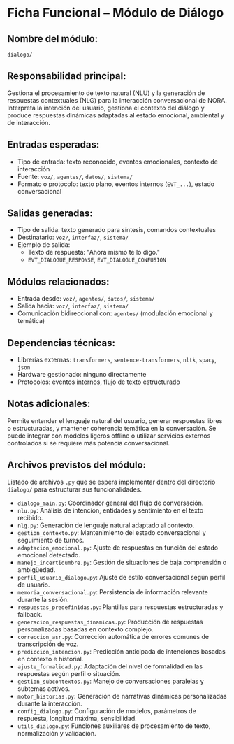 # Ficha Funcional – Módulo de Diálogo

## Nombre del módulo:
`dialogo/`

## Responsabilidad principal:
Gestiona el procesamiento de texto natural (NLU) y la generación de respuestas contextuales (NLG) para la interacción conversacional de NORA. Interpreta la intención del usuario, gestiona el contexto del diálogo y produce respuestas dinámicas adaptadas al estado emocional, ambiental y de interacción.

## Entradas esperadas:
- Tipo de entrada: texto reconocido, eventos emocionales, contexto de interacción
- Fuente: `voz/`, `agentes/`, `datos/`, `sistema/`
- Formato o protocolo: texto plano, eventos internos (`EVT_...`), estado conversacional

## Salidas generadas:
- Tipo de salida: texto generado para síntesis, comandos contextuales
- Destinatario: `voz/`, `interfaz/`, `sistema/`
- Ejemplo de salida:
  - Texto de respuesta: "Ahora mismo te lo digo."
  - `EVT_DIALOGUE_RESPONSE`, `EVT_DIALOGUE_CONFUSION`

## Módulos relacionados:
- Entrada desde: `voz/`, `agentes/`, `datos/`, `sistema/`
- Salida hacia: `voz/`, `interfaz/`, `sistema/`
- Comunicación bidireccional con: `agentes/` (modulación emocional y temática)

## Dependencias técnicas:
- Librerías externas: `transformers`, `sentence-transformers`, `nltk`, `spacy`, `json`
- Hardware gestionado: ninguno directamente
- Protocolos: eventos internos, flujo de texto estructurado

## Notas adicionales:
Permite entender el lenguaje natural del usuario, generar respuestas libres o estructuradas, y mantener coherencia temática en la conversación. Se puede integrar con modelos ligeros offline o utilizar servicios externos controlados si se requiere más potencia conversacional.

## Archivos previstos del módulo:
Listado de archivos `.py` que se espera implementar dentro del directorio `dialogo/` para estructurar sus funcionalidades.

- `dialogo_main.py`: Coordinador general del flujo de conversación.
- `nlu.py`: Análisis de intención, entidades y sentimiento en el texto recibido.
- `nlg.py`: Generación de lenguaje natural adaptado al contexto.
- `gestion_contexto.py`: Mantenimiento del estado conversacional y seguimiento de turnos.
- `adaptacion_emocional.py`: Ajuste de respuestas en función del estado emocional detectado.
- `manejo_incertidumbre.py`: Gestión de situaciones de baja comprensión o ambigüedad.
- `perfil_usuario_dialogo.py`: Ajuste de estilo conversacional según perfil de usuario.
- `memoria_conversacional.py`: Persistencia de información relevante durante la sesión.
- `respuestas_predefinidas.py`: Plantillas para respuestas estructuradas y fallback.
- `generacion_respuestas_dinamicas.py`: Producción de respuestas personalizadas basadas en contexto complejo.
- `correccion_asr.py`: Corrección automática de errores comunes de transcripción de voz.
- `prediccion_intencion.py`: Predicción anticipada de intenciones basadas en contexto e historial.
- `ajuste_formalidad.py`: Adaptación del nivel de formalidad en las respuestas según perfil o situación.
- `gestion_subcontextos.py`: Manejo de conversaciones paralelas y subtemas activos.
- `motor_historias.py`: Generación de narrativas dinámicas personalizadas durante la interacción.
- `config_dialogo.py`: Configuración de modelos, parámetros de respuesta, longitud máxima, sensibilidad.
- `utils_dialogo.py`: Funciones auxiliares de procesamiento de texto, normalización y validación.

